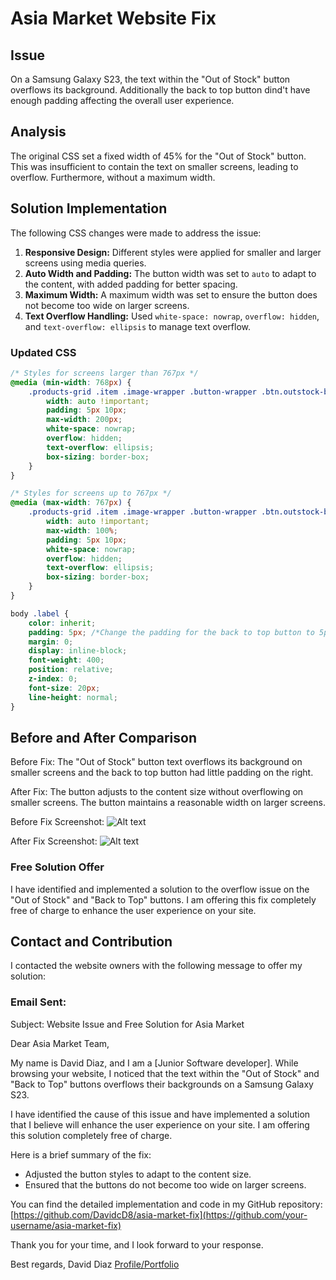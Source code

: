 # Asia Market Website Fix

## Issue
On a Samsung Galaxy S23, the text within the "Out of Stock" button overflows its background. Additionally the back to top button dind't have enough padding affecting the overall user experience.

## Analysis
The original CSS set a fixed width of 45% for the "Out of Stock" button. This was insufficient to contain the text on smaller screens, leading to overflow. Furthermore, without a maximum width.

## Solution Implementation
The following CSS changes were made to address the issue:

1. **Responsive Design:** Different styles were applied for smaller and larger screens using media queries.
2. **Auto Width and Padding:** The button width was set to `auto` to adapt to the content, with added padding for better spacing.
3. **Maximum Width:** A maximum width was set to ensure the button does not become too wide on larger screens.
4. **Text Overflow Handling:** Used `white-space: nowrap`, `overflow: hidden`, and `text-overflow: ellipsis` to manage text overflow.

### Updated CSS

```css
/* Styles for screens larger than 767px */
@media (min-width: 768px) {
    .products-grid .item .image-wrapper .button-wrapper .btn.outstock-btn {
        width: auto !important;
        padding: 5px 10px;
        max-width: 200px;
        white-space: nowrap;
        overflow: hidden;
        text-overflow: ellipsis;
        box-sizing: border-box;
    }
}

/* Styles for screens up to 767px */
@media (max-width: 767px) {
    .products-grid .item .image-wrapper .button-wrapper .btn.outstock-btn {
        width: auto !important;
        max-width: 100%;
        padding: 5px 10px;
        white-space: nowrap;
        overflow: hidden;
        text-overflow: ellipsis;
        box-sizing: border-box;
    }
}

body .label {
    color: inherit;
    padding: 5px; /*Change the padding for the back to top button to 5px*/
    margin: 0;
    display: inline-block;
    font-weight: 400;
    position: relative;
    z-index: 0;
    font-size: 20px;
    line-height: normal;
}


```

## Before and After Comparison
Before Fix:
The "Out of Stock" button text overflows its background on smaller screens and the back to top button had little padding on the right.


After Fix:
The button adjusts to the content size without overflowing on smaller screens.
The button maintains a reasonable width on larger screens.

Before Fix Screenshot:
![Alt text](./assets/images/1.jpg "Optional Title")


After Fix Screenshot:
![Alt text](./assets/images/2.png "Optional Title")

### Free Solution Offer
I have identified and implemented a solution to the overflow issue on the "Out of Stock" and "Back to Top" buttons. I am offering this fix completely free of charge to enhance the user experience on your site.

## Contact and Contribution
I contacted the website owners with the following message to offer my solution:

### Email Sent:

Subject: Website Issue and Free Solution for Asia Market

Dear Asia Market Team,

My name is David Diaz, and I am a [Junior Software developer]. While browsing your website, I noticed that the text within the "Out of Stock" and "Back to Top" buttons overflows their backgrounds on a Samsung Galaxy S23.

I have identified the cause of this issue and have implemented a solution that I believe will enhance the user experience on your site. I am offering this solution completely free of charge.

Here is a brief summary of the fix:
- Adjusted the button styles to adapt to the content size.
- Ensured that the buttons do not become too wide on larger screens.

You can find the detailed implementation and code in my GitHub repository: [https://github.com/DavidcD8/asia-market-fix](https://github.com/your-username/asia-market-fix)



Thank you for your time, and I look forward to your response.

Best regards,
David Diaz
[Profile/Portfolio](https://github.com/DavidcD8)





